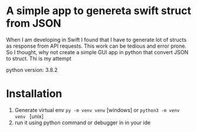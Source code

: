 # A simple app to genereta swift struct from JSON

When I am developing in Swift I found that I have to generate lot of structs as response from API requests. This work can be tedious and error prone. So I thought, why not create a simple GUI app in python that convert JSON to struct. Thi is my attempt 


python version: 3.8.2 


# Installation

1. Generate virtual env `py -m venv venv` [windows] or `python3 -m venv venv ` [unix]
2. run it using python command or debugger in in your ide 
